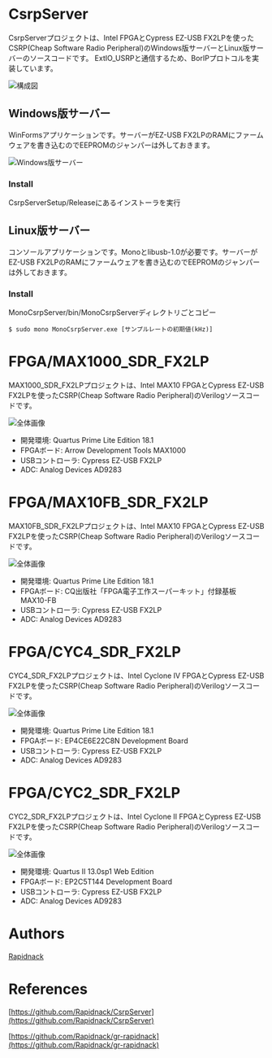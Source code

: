 # CsrpServer

CsrpServerプロジェクトは、Intel FPGAとCypress EZ-USB FX2LPを使ったCSRP(Cheap Software Radio Peripheral)のWindows版サーバーとLinux版サーバーのソースコードです。
ExtIO_USRPと通信するため、BorIPプロトコルを実装しています。

![構成図](http://rapidack.sakura.ne.jp/ttl/wp-content/uploads/2019/05/CsrpServer2.png)

## Windows版サーバー

WinFormsアプリケーションです。サーバーがEZ-USB FX2LPのRAMにファームウェアを書き込むのでEEPROMのジャンパーは外しておきます。

![Windows版サーバー](http://rapidack.sakura.ne.jp/ttl/wp-content/uploads/2019/05/CsrpServer.png)

### Install

CsrpServerSetup/Releaseにあるインストーラを実行

## Linux版サーバー

コンソールアプリケーションです。Monoとlibusb-1.0が必要です。サーバーがEZ-USB FX2LPのRAMにファームウェアを書き込むのでEEPROMのジャンパーは外しておきます。

### Install

MonoCsrpServer/bin/MonoCsrpServerディレクトリごとコピー
```
$ sudo mono MonoCsrpServer.exe [サンプルレートの初期値(kHz)]
```
  
# FPGA/MAX1000_SDR_FX2LP

MAX1000_SDR_FX2LPプロジェクトは、Intel MAX10 FPGAとCypress EZ-USB FX2LPを使ったCSRP(Cheap Software Radio Peripheral)のVerilogソースコードです。

![全体画像](http://rapidack.sakura.ne.jp/ttl/wp-content/uploads/2019/12/882f834b9c48e1777c1405197df7e3ae.png)

- 開発環境: Quartus Prime Lite Edition 18.1
- FPGAボード: Arrow Development Tools MAX1000
- USBコントローラ: Cypress EZ-USB FX2LP
- ADC: Analog Devices AD9283

# FPGA/MAX10FB_SDR_FX2LP

MAX10FB_SDR_FX2LPプロジェクトは、Intel MAX10 FPGAとCypress EZ-USB FX2LPを使ったCSRP(Cheap Software Radio Peripheral)のVerilogソースコードです。

![全体画像](http://rapidack.sakura.ne.jp/ttl/wp-content/uploads/2019/12/4412da12d94d7c36d5709442a01ff044.png)

- 開発環境: Quartus Prime Lite Edition 18.1
- FPGAボード: CQ出版社「FPGA電子工作スーパーキット」付録基板 MAX10-FB
- USBコントローラ: Cypress EZ-USB FX2LP
- ADC: Analog Devices AD9283

# FPGA/CYC4_SDR_FX2LP

CYC4_SDR_FX2LPプロジェクトは、Intel Cyclone IV FPGAとCypress EZ-USB FX2LPを使ったCSRP(Cheap Software Radio Peripheral)のVerilogソースコードです。

![全体画像](http://rapidack.sakura.ne.jp/ttl/wp-content/uploads/2019/12/5b483b41de63a94c17ae92bd770cbff0.png)

- 開発環境: Quartus Prime Lite Edition 18.1
- FPGAボード: EP4CE6E22C8N Development Board
- USBコントローラ: Cypress EZ-USB FX2LP
- ADC: Analog Devices AD9283

# FPGA/CYC2_SDR_FX2LP

CYC2_SDR_FX2LPプロジェクトは、Intel Cyclone II FPGAとCypress EZ-USB FX2LPを使ったCSRP(Cheap Software Radio Peripheral)のVerilogソースコードです。

![全体画像](http://rapidack.sakura.ne.jp/ttl/wp-content/uploads/2019/12/42b9b27ba2b2db472bc8d07555511c9c.png)

- 開発環境: Quartus II 13.0sp1 Web Edition
- FPGAボード: EP2C5T144 Development Board
- USBコントローラ: Cypress EZ-USB FX2LP
- ADC: Analog Devices AD9283

# Authors

[Rapidnack](http://rapidnack.com/)

# References

[https://github.com/Rapidnack/CsrpServer](https://github.com/Rapidnack/CsrpServer)

[https://github.com/Rapidnack/gr-rapidnack](https://github.com/Rapidnack/gr-rapidnack)

